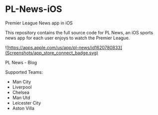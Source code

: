 # PL-News-iOS
Premier League News app in iOS

This repository contains the full source code for PL News, an iOS sports news app for each user enjoys to watch the Premier League.

![https://apps.apple.com/us/app/pl-news/id1620780833](Screenshots/app_store_connect_badge.svg)

PL News - Blog

Supported Teams:
- Man City
- Liverpool
- Chelsea
- Man Utd
- Leicester City
- Aston Villa
